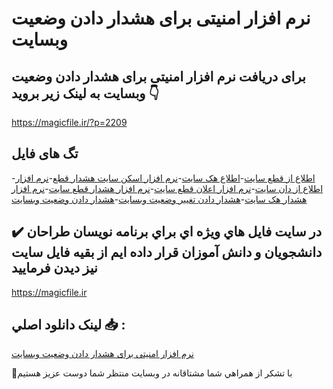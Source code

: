 # نرم افزار امنیتی برای هشدار دادن وضعیت وبسایت

## برای دریافت نرم افزار امنیتی برای هشدار دادن وضعیت وبسایت به لینک زیر بروید 👇

https://magicfile.ir/?p=2209

## تگ های فایل

-[اطلاع از قطع سایت](https://magicfile.ir/product/%d9%86%d8%b1%d9%85-%d8%a7%d9%81%d8%b2%d8%a7%d8%b1-%d8%a7%d9%85%d9%86%db%8c%d8%aa%db%8c-%d8%a8%d8%b1%d8%a7%db%8c-%d9%87%d8%b4%d8%af%d8%a7%d8%b1-%d8%af%d8%a7%d8%af%d9%86-%d9%88%d8%b6%d8%b9%db%8c%d8%aa-%d9%88%d8%a8%d8%b3%d8%a7%db%8c%d8%aa/)-[اطلاع هک سایت](https://magicfile.ir/product/%d9%86%d8%b1%d9%85-%d8%a7%d9%81%d8%b2%d8%a7%d8%b1-%d8%a7%d9%85%d9%86%db%8c%d8%aa%db%8c-%d8%a8%d8%b1%d8%a7%db%8c-%d9%87%d8%b4%d8%af%d8%a7%d8%b1-%d8%af%d8%a7%d8%af%d9%86-%d9%88%d8%b6%d8%b9%db%8c%d8%aa-%d9%88%d8%a8%d8%b3%d8%a7%db%8c%d8%aa/)-[نرم افزار اسکن سایت هشدار قطع](https://magicfile.ir/product/%d9%86%d8%b1%d9%85-%d8%a7%d9%81%d8%b2%d8%a7%d8%b1-%d8%a7%d9%85%d9%86%db%8c%d8%aa%db%8c-%d8%a8%d8%b1%d8%a7%db%8c-%d9%87%d8%b4%d8%af%d8%a7%d8%b1-%d8%af%d8%a7%d8%af%d9%86-%d9%88%d8%b6%d8%b9%db%8c%d8%aa-%d9%88%d8%a8%d8%b3%d8%a7%db%8c%d8%aa/)-[نرم افزار اطلاع از دان سایت](https://magicfile.ir/product/%d9%86%d8%b1%d9%85-%d8%a7%d9%81%d8%b2%d8%a7%d8%b1-%d8%a7%d9%85%d9%86%db%8c%d8%aa%db%8c-%d8%a8%d8%b1%d8%a7%db%8c-%d9%87%d8%b4%d8%af%d8%a7%d8%b1-%d8%af%d8%a7%d8%af%d9%86-%d9%88%d8%b6%d8%b9%db%8c%d8%aa-%d9%88%d8%a8%d8%b3%d8%a7%db%8c%d8%aa/)-[نرم افزار اعلان قطع سایت](https://magicfile.ir/product/%d9%86%d8%b1%d9%85-%d8%a7%d9%81%d8%b2%d8%a7%d8%b1-%d8%a7%d9%85%d9%86%db%8c%d8%aa%db%8c-%d8%a8%d8%b1%d8%a7%db%8c-%d9%87%d8%b4%d8%af%d8%a7%d8%b1-%d8%af%d8%a7%d8%af%d9%86-%d9%88%d8%b6%d8%b9%db%8c%d8%aa-%d9%88%d8%a8%d8%b3%d8%a7%db%8c%d8%aa/)-[نرم افزار هشدار قطع سایت](https://magicfile.ir/product/%d9%86%d8%b1%d9%85-%d8%a7%d9%81%d8%b2%d8%a7%d8%b1-%d8%a7%d9%85%d9%86%db%8c%d8%aa%db%8c-%d8%a8%d8%b1%d8%a7%db%8c-%d9%87%d8%b4%d8%af%d8%a7%d8%b1-%d8%af%d8%a7%d8%af%d9%86-%d9%88%d8%b6%d8%b9%db%8c%d8%aa-%d9%88%d8%a8%d8%b3%d8%a7%db%8c%d8%aa/)-[نرم افزار هشدار هک سایت](https://magicfile.ir/product/%d9%86%d8%b1%d9%85-%d8%a7%d9%81%d8%b2%d8%a7%d8%b1-%d8%a7%d9%85%d9%86%db%8c%d8%aa%db%8c-%d8%a8%d8%b1%d8%a7%db%8c-%d9%87%d8%b4%d8%af%d8%a7%d8%b1-%d8%af%d8%a7%d8%af%d9%86-%d9%88%d8%b6%d8%b9%db%8c%d8%aa-%d9%88%d8%a8%d8%b3%d8%a7%db%8c%d8%aa/)-[هشدار دادن تغییر وضعیت وبسایت](https://magicfile.ir/product/%d9%86%d8%b1%d9%85-%d8%a7%d9%81%d8%b2%d8%a7%d8%b1-%d8%a7%d9%85%d9%86%db%8c%d8%aa%db%8c-%d8%a8%d8%b1%d8%a7%db%8c-%d9%87%d8%b4%d8%af%d8%a7%d8%b1-%d8%af%d8%a7%d8%af%d9%86-%d9%88%d8%b6%d8%b9%db%8c%d8%aa-%d9%88%d8%a8%d8%b3%d8%a7%db%8c%d8%aa/)-[هشدار دادن وضعیت وبسایت](https://magicfile.ir/product/%d9%86%d8%b1%d9%85-%d8%a7%d9%81%d8%b2%d8%a7%d8%b1-%d8%a7%d9%85%d9%86%db%8c%d8%aa%db%8c-%d8%a8%d8%b1%d8%a7%db%8c-%d9%87%d8%b4%d8%af%d8%a7%d8%b1-%d8%af%d8%a7%d8%af%d9%86-%d9%88%d8%b6%d8%b9%db%8c%d8%aa-%d9%88%d8%a8%d8%b3%d8%a7%db%8c%d8%aa/)

## ✔️ در سايت فايل هاي ويژه اي براي برنامه نويسان طراحان دانشجويان و دانش آموزان قرار داده ايم از بقيه فايل سايت نيز ديدن فرماييد

https://magicfile.ir


## لينک دانلود اصلي 📥 :

[نرم افزار امنیتی برای هشدار دادن وضعیت وبسایت](https://magicfile.ir/product/%d9%86%d8%b1%d9%85-%d8%a7%d9%81%d8%b2%d8%a7%d8%b1-%d8%a7%d9%85%d9%86%db%8c%d8%aa%db%8c-%d8%a8%d8%b1%d8%a7%db%8c-%d9%87%d8%b4%d8%af%d8%a7%d8%b1-%d8%af%d8%a7%d8%af%d9%86-%d9%88%d8%b6%d8%b9%db%8c%d8%aa-%d9%88%d8%a8%d8%b3%d8%a7%db%8c%d8%aa/) 


🙏با تشکر از همراهي شما مشتاقانه در وبسایت منتظر شما دوست عزیز هستیم

